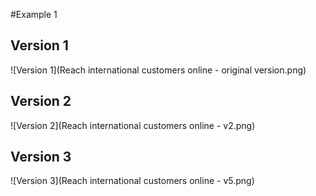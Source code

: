 #Example 1
## Version 1
![Version 1](Reach international customers online - original version.png)
## Version 2
![Version 2](Reach international customers online - v2.png)
## Version 3
![Version 3](Reach international customers online - v5.png)

